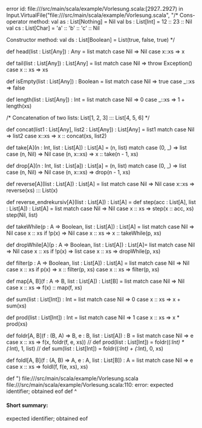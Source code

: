 error id: file://<WORKSPACE>/src/main/scala/example/Vorlesung.scala:[2927..2927) in Input.VirtualFile("file://<WORKSPACE>/src/main/scala/example/Vorlesung.scala", "/*
Cons-operator method:
val as : List[Nothing] = Nil
val bs : List[Int] = 12 :: 23 :: Nil
val cs : List[Char] = 'a' :: 'b' :: 'c' :: Nil

Constructor method:
val ds : List[Boolean] = List(true, false, true) 
*/

def head(list : List[Any]) : Any =
    list match
        case Nil => Nil
        case x::xs => x

def tail(list : List[Any]) : List[Any] =
    list match
        case Nil => throw Exception()
        case x :: xs => xs

def isEmpty(list : List[Any]) : Boolean =
    list match
        case Nil => true
        case _::xs => false

def length(list : List[Any]) : Int =
    list match
        case Nil => 0
        case _::xs => 1 + length(xs)

/* 
Concatenation of two lists:
List[1, 2, 3] ::: List[4, 5, 6]
 */

def concat(list1 : List[Any], list2 : List[Any]) : List[Any] =
    list1 match
        case Nil => list2
        case x::xs => x :: concat(xs, list2)

def take[A](n : Int, list : List[A]) : List[A] =
    (n, list) match
        case (0, _) => list
        case (n, Nil) => Nil
        case (n, x::xs) => x :: take(n - 1, xs)

def drop[A](n : Int, list : List[a]) : List[a] =
    (n, list) match
        case (0, _) => list
        case (n, Nil) => Nil
        case (n, x::xs) => drop(n - 1, xs)

def reverse[A](list : List[A]) : List[A] =
    list match
        case Nil => Nil
        case x::xs => reverse(xs) ::: List(x)

def reverse_endrekursiv[A](list : List[A]) : List[A] =
    def step(acc : List[A], list : List[A]) : List[A] =
        list match
            case Nil => Nil
            case x :: xs => step(x :: acc, xs)
    step(Nil, list)

def takeWhile(p : A => Boolean, list : List[A]) : List[A] =
    list match
        case Nil => Nil
        case x :: xs if !p(x) => Nil
        case x :: xs => x :: takeWhile(p, xs) 

def dropWhile[A](p : A => Boolean, list : List[A]) : List[A]=
    list match
        case Nil => Nil
        case x :: xs if !p(x) => list
        case x :: xs => dropWhile(p, xs) 
    
def filter(p : A => Boolean, list : List[A]) : List[A] =
    list match
        case Nil => Nil
        case x :: xs if p(x) => x :: filter(p, xs)
        case x :: xs => filter(p, xs)
    
def map[A, B](f : A => B, list : List[A]) : List[B] =
    list match 
        case Nil => Nil
        case x :: xs => f(x) :: map(f, xs)

def sum(list : List[Int]) : Int =
    list match
        case Nil => 0
        case x :: xs => x + sum(xs)
    
def prod(list : List[Int]) : Int =
    list match
        case Nil => 1
        case x :: xs => x * prod(xs)

def foldr[A, B](f : (B, A) => B, e : B, list : List[A]) : B =
    list match
        case Nil => e
        case x :: xs => f(x, foldr(f, e, xs))
// def prod(list : List[Int]) = foldr((_:Int) * (_:Int), 1, list)
// def sum(list : List[Int]) = foldr((_:Int) + (_:Int), 0, xs)

def foldl[A, B](f : (A, B) => A, e : A, list : List[B]) : A =
    list match
        case Nil => e
        case x :: xs => foldl(f, f(e, xs), xs)
    
def ")
file://<WORKSPACE>/src/main/scala/example/Vorlesung.scala
file://<WORKSPACE>/src/main/scala/example/Vorlesung.scala:110: error: expected identifier; obtained eof
def 
    ^
#### Short summary: 

expected identifier; obtained eof